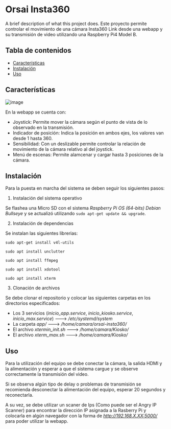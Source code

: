 # Orsai Insta360

A brief description of what this project does.
Este proyecto permite controlar el movimiento de una cámara Insta360 Link desde una webapp y su transmisión de video utilizando una Raspberry Pi4 Model B.
## Tabla de contenidos

- [Características](#características)
- [Instalación](#Instalacion)
- [Uso](uso)

## Características

![image](https://github.com/orsai-tech/orsai-insta360/assets/120752749/580f2fe3-61da-4c6d-8686-64cdb9fb930c)

En la webapp se cuenta con:
- Joystick: Permite mover la cámara según el punto de vista de lo observado en la transmisión.
- Indicador de posición: Indica la posición en ambos ejes, los valores van desde 1 hasta 360.
- Sensibilidad: Con un deslizable permite controlar la relación de movimiento de la cámara relativo al del joystick.  
- Menú de escenas: Permite alamcenar y cargar hasta 3 posiciones de la cámara.

## Instalación

Para la puesta en marcha del sistema se deben seguir los siguientes pasos:
1. Instalación del sistema operativo

Se flashea una Micro SD con el sistema _Raspberry Pi OS (64-bits) Debian Bullseye_ y se actualizó utilizando `sudo apt-get update && upgrade`.

2. Instalación de dependencias
  
Se instalan las siguientes librerias:

`sudo apt-get install v4l-utils`

`sudo apt install unclutter`

`sudo apt install ffmpeg`

`sudo apt install xdotool`

`sudo apt install xterm`

3. Clonación de archivos

Se debe clonar el repositorio y colocar las siguientes carpetas en los directorios especificados:

- Los 3 servicios (_inicio_app.service_, _inicio_kiosko.service_, _inicio_max.service_)  --->  _/etc/systemd/system_
- La carpeta _app/_  --->  _/home/camara/orsai-insta360/_
- El archivo _xtermin_init.sh_  --->  _/home/camara/Kiosko/_
- El archivo _xterm_max.sh_  --->  _/home/camara/Kiosko/_

## Uso

Para la utilización del equipo se debe conectar la cámara, la salida HDMI y la alimentación y esperar a que el sistema cargue y se observe correctamente la transmisión del video.

Si se observa algún tipo de delay o problemas de transmisión se recomienda desconectar la alimentación del equipo, esperar 20 segundos y reconectarla.

A su vez, se debe utilizar un scaner de Ips (Como puede ser el Angry IP Scanner) para encontrar la dirección IP asignada a la Rasberry Pi y colocarla en algún navegador con la forma de _http://192.168.X.XX:5000/_ para poder utilizar la webapp.

